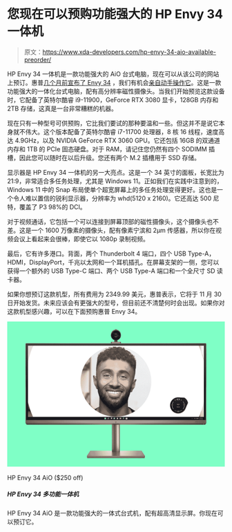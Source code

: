 # 您现在可以预购功能强大的 HP Envy 34 一体机

> 原文：<https://www.xda-developers.com/hp-envy-34-aio-available-preorder/>

HP Envy 34 一体机是一款功能强大的 AiO 台式电脑，现在可以从该公司的网站上预订。惠普[几个月前宣布了 Envy 34](https://www.xda-developers.com/hp-announces-spectre-x360-16-34-inch-envy-aio/) ，我们有机会[亲自动手操作它](https://www.xda-developers.com/hands-on-hp-envy-34-aio/)。这是一款功能强大的一体化台式电脑，配有高分辨率磁性摄像头。当我们开始预览这款设备时，它配备了英特尔酷睿 i9-11900，GeForce RTX 3080 显卡，128GB 内存和 2TB 存储，这真是一台非常糟糕的机器。

现在只有一种型号可供预购，它比我们要试的那种要温和一些。但这并不是说它本身就不伟大。这个版本配备了英特尔酷睿 i7-11700 处理器，8 核 16 线程，速度高达 4.9GHz，以及 NVIDIA GeForce RTX 3060 GPU。它还包括 16GB 的双通道内存和 1TB 的 PCIe 固态硬盘。对于 RAM，请记住您仍然有四个 SODIMM 插槽，因此您可以随时在以后升级。您还有两个 M.2 插槽用于 SSD 存储。

显示器是 HP Envy 34 一体机的另一大亮点。这是一个 34 英寸的面板，长宽比为 21:9，非常适合多任务处理，尤其是 Windows 11。正如我们在实践中注意到的，Windows 11 中的 Snap 布局使单个超宽屏幕上的多任务处理变得更好。这也是一个令人难以置信的锐利显示器，分辨率为 whd(5120 x 2160)。它还高达 500 尼特，覆盖了 P3 98%的 DCI。

对于视频通话，它包括一个可以连接到屏幕顶部的磁性摄像头，这个摄像头也不差。这是一个 1600 万像素的摄像头，配有像素宁滨和 2μm 传感器，所以你在视频会议上看起来会很棒，即使它以 1080p 录制视频。

最后，它有许多港口。背面，两个 Thunderbolt 4 端口，四个 USB Type-A，HDMI，DisplayPort，千兆以太网和一个耳机插孔。在屏幕支架的一侧，您可以获得一个额外的 USB Type-C 端口、两个 USB Type-A 端口和一个全尺寸 SD 读卡器。

如果你想预订这款机型，所有费用为 2349.99 美元，惠普表示，它将于 11 月 30 日开始发货。未来应该会有更强大的型号，但目前还不清楚何时会出现。如果你对这款机型感兴趣，可以在下面预购惠普 Envy 34。

 <picture>![The HP Envy 34 is a powerful all-in-one PC with powerful desktop processors and graphics, plus an ultra-wide screen that's great for getting work done. It usually startts at $1,999.99, but it's down to $1,749.99.](img/e6086e84526f3378cda3f356f4c23bfd.png)</picture> 

HP Envy 34 AiO ($250 off)

##### HP Envy 34 多功能一体机

HP Envy 34 AiO 是一款功能强大的一体式台式机，配有超高清显示屏。你现在可以预订它。